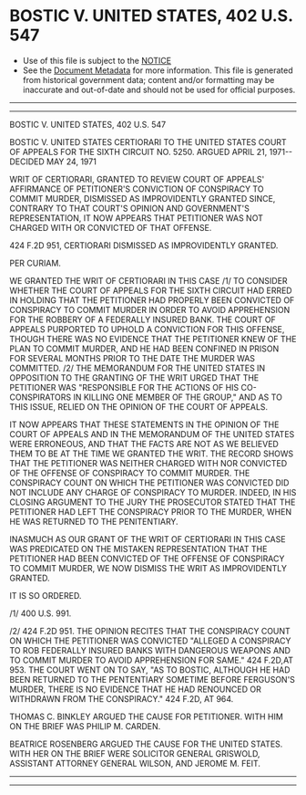---
---

# BOSTIC V. UNITED STATES, 402 U.S. 547

* Use of this file is subject to the [NOTICE](https://github.com/publicdocs/notice/blob/master/NOTICE)
* See the [Document Metadata](../../../) for more information.
  This file is generated from historical government data; content and/or formatting may be inaccurate and out-of-date and should not be used for official purposes.

----------
----------

BOSTIC V. UNITED STATES, 402 U.S. 547

BOSTIC V. UNITED STATES CERTIORARI TO THE UNITED STATES COURT OF APPEALS FOR THE SIXTH CIRCUIT NO. 5250.  ARGUED APRIL 21, 1971-- DECIDED MAY 24, 1971

WRIT OF CERTIORARI, GRANTED TO REVIEW COURT OF APPEALS' AFFIRMANCE OF PETITIONER'S CONVICTION OF CONSPIRACY TO COMMIT MURDER, DISMISSED AS IMPROVIDENTLY GRANTED SINCE, CONTRARY TO THAT COURT'S OPINION AND GOVERNMENT'S REPRESENTATION, IT NOW APPEARS THAT PETITIONER WAS NOT CHARGED WITH OR CONVICTED OF THAT OFFENSE.

424 F.2D 951, CERTIORARI DISMISSED AS IMPROVIDENTLY GRANTED.

PER CURIAM.

WE GRANTED THE WRIT OF CERTIORARI IN THIS CASE /1/  TO CONSIDER WHETHER THE COURT OF APPEALS FOR THE SIXTH CIRCUIT HAD ERRED IN HOLDING THAT THE PETITIONER HAD PROPERLY BEEN CONVICTED OF CONSPIRACY TO COMMIT MURDER IN ORDER TO AVOID APPREHENSION FOR THE ROBBERY OF A FEDERALLY INSURED BANK.  THE COURT OF APPEALS PURPORTED TO UPHOLD A CONVICTION FOR THIS OFFENSE, THOUGH THERE WAS NO EVIDENCE THAT THE PETITIONER KNEW OF THE PLAN TO COMMIT MURDER, AND HE HAD BEEN CONFINED IN PRISON FOR SEVERAL MONTHS PRIOR TO THE DATE THE MURDER WAS COMMITTED.  /2/  THE MEMORANDUM FOR THE UNITED STATES IN OPPOSITION TO THE GRANTING OF THE WRIT URGED THAT THE PETITIONER WAS "RESPONSIBLE FOR THE ACTIONS OF HIS CO-CONSPIRATORS IN KILLING ONE MEMBER OF THE GROUP," AND AS TO THIS ISSUE, RELIED ON THE OPINION OF THE COURT OF APPEALS.

IT NOW APPEARS THAT THESE STATEMENTS IN THE OPINION OF THE COURT OF APPEALS AND IN THE MEMORANDUM OF THE UNITED STATES WERE ERRONEOUS, AND THAT THE FACTS ARE NOT AS WE BELIEVED THEM TO BE AT THE TIME WE GRANTED THE WRIT.  THE RECORD SHOWS THAT THE PETITIONER WAS NEITHER CHARGED WITH NOR CONVICTED OF THE OFFENSE OF CONSPIRACY TO COMMIT MURDER.  THE CONSPIRACY COUNT ON WHICH THE PETITIONER WAS CONVICTED DID NOT INCLUDE ANY CHARGE OF CONSPIRACY TO MURDER.  INDEED, IN HIS CLOSING ARGUMENT TO THE JURY THE PROSECUTOR STATED THAT THE PETITIONER HAD LEFT THE CONSPIRACY PRIOR TO THE MURDER, WHEN HE WAS RETURNED TO THE PENITENTIARY.

INASMUCH AS OUR GRANT OF THE WRIT OF CERTIORARI IN THIS CASE WAS PREDICATED ON THE MISTAKEN REPRESENTATION THAT THE PETITIONER HAD BEEN CONVICTED OF THE OFFENSE OF CONSPIRACY TO COMMIT MURDER, WE NOW DISMISS THE WRIT AS IMPROVIDENTLY GRANTED.

IT IS SO ORDERED.

/1/  400 U.S. 991.

/2/  424 F.2D 951.  THE OPINION RECITES THAT THE CONSPIRACY COUNT ON WHICH THE PETITIONER WAS CONVICTED "ALLEGED A CONSPIRACY TO ROB FEDERALLY INSURED BANKS WITH DANGEROUS WEAPONS AND TO COMMIT MURDER TO AVOID APPREHENSION FOR SAME."  424 F.2D,AT 953.  THE COURT WENT ON TO SAY, "AS TO BOSTIC, ALTHOUGH HE HAD BEEN RETURNED TO THE PENTENTIARY SOMETIME BEFORE FERGUSON'S MURDER, THERE IS NO EVIDENCE THAT HE HAD RENOUNCED OR WITHDRAWN FROM THE CONSPIRACY."  424 F.2D, AT 964.

THOMAS C. BINKLEY ARGUED THE CAUSE FOR PETITIONER.  WITH HIM ON THE BRIEF WAS PHILIP M. CARDEN.

BEATRICE ROSENBERG ARGUED THE CAUSE FOR THE UNITED STATES.  WITH HER ON THE BRIEF WERE SOLICITOR GENERAL GRISWOLD, ASSISTANT ATTORNEY GENERAL WILSON, AND JEROME M. FEIT.


----------
----------

